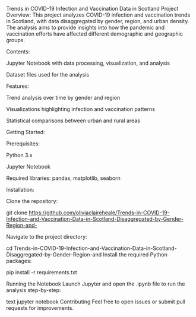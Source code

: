 Trends in COVID-19 Infection and Vaccination Data in Scotland
Project Overview:
This project analyzes COVID-19 infection and vaccination trends in Scotland, with data disaggregated by gender, region, and urban density. The analysis aims to provide insights into how the pandemic and vaccination efforts have affected different demographic and geographic groups.

Contents:

Jupyter Notebook with data processing, visualization, and analysis

Dataset files used for the analysis

Features:

Trend analysis over time by gender and region

Visualizations highlighting infection and vaccination patterns

Statistical comparisons between urban and rural areas

Getting Started:

Prerequisites:

Python 3.x

Jupyter Notebook

Required libraries: 
pandas, matplotlib, seaborn

Installation:

Clone the repository:

git clone https://github.com/oliviaclaireheale/Trends-in-COVID-19-Infection-and-Vaccination-Data-in-Scotland-Disaggregated-by-Gender-Region-and-

Navigate to the project directory:

cd Trends-in-COVID-19-Infection-and-Vaccination-Data-in-Scotland-Disaggregated-by-Gender-Region-and
Install the required Python packages:

pip install -r requirements.txt

Running the Notebook
Launch Jupyter and open the .ipynb file to run the analysis step-by-step:

text
jupyter notebook
Contributing
Feel free to open issues or submit pull requests for improvements.

